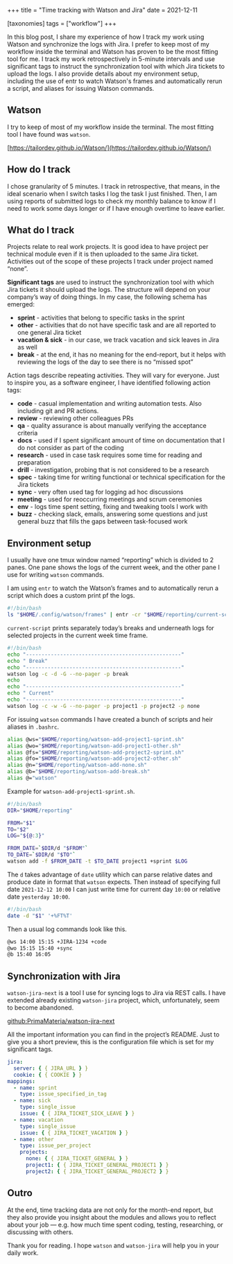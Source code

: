 +++
title = "Time tracking with Watson and Jira"
date = 2021-12-11

[taxonomies]
tags = ["workflow"]
+++

In this blog post, I share my experience of how I track my work using Watson and
synchronize the logs with Jira. I prefer to keep most of my workflow inside the
terminal and Watson has proven to be the most fitting tool for me. I track my
work retrospectively in 5-minute intervals and use significant tags to instruct
the synchronization tool with which Jira tickets to upload the logs. I also
provide details about my environment setup, including the use of entr to watch
Watson's frames and automatically rerun a script, and aliases for issuing Watson
commands.

<!-- more -->

## Watson

I try to keep of most of my workflow inside the terminal. The most fitting tool
I have found was `watson`.

[https://tailordev.github.io/Watson/](https://tailordev.github.io/Watson/)

## How do I track

I chose granularity of 5 minutes. I track in retrospective, that means, in the
ideal scenario when I switch tasks I log the task I just finished. Then, I am
using reports of submitted logs to check my monthly balance to know if I need to
work some days longer or if I have enough overtime to leave earlier.

## What do I track

Projects relate to real work projects. It is good idea to have project per
technical module even if it is then uploaded to the same Jira ticket. Activities
out of the scope of these projects I track under project named “none”.

**Significant tags** are used to instruct the synchronization tool with which
Jira tickets it should upload the logs. The structure will depend on your
company’s way of doing things. In my case, the following schema has emerged:

- **sprint** - activities that belong to specific tasks in the sprint
- **other** - activities that do not have specific task and are all reported to
  one general Jira ticket
- **vacation & sick** - in our case, we track vacation and sick leaves in Jira
  as well
- **break** - at the end, it has no meaning for the end-report, but it helps
  with reviewing the logs of the day to see there is no “missed spot”

Action tags describe repeating activities. They will vary for everyone. Just to
inspire you, as a software engineer, I have identified following action tags:

- **code** - casual implementation and writing automation tests. Also including
  git and PR actions.
- **review** - reviewing other colleagues PRs
- **qa** - quality assurance is about manually verifying the acceptance criteria
- **docs** - used if I spent significant amount of time on documentation that I
  do not consider as part of the coding
- **research** - used in case task requires some time for reading and
  preparation
- **drill** - investigation, probing that is not considered to be a research
- **spec** - taking time for writing functional or technical specification for
  the Jira tickets
- **sync** - very often used tag for logging ad hoc discussions
- **meeting** - used for reoccurring meetings and scrum ceremonies
- **env** - logs time spent setting, fixing and tweaking tools I work with
- **buzz** - checking slack, emails, answering some questions and just general
  buzz that fills the gaps between task-focused work

## Environment setup

I usually have one tmux window named “reporting” which is divided to 2 panes.
One pane shows the logs of the current week, and the other pane I use for
writing `watson` commands.

I am using `entr` to watch the Watson’s frames and to automatically rerun a
script which does a custom print pf the logs.

```bash
#!/bin/bash
ls "$HOME/.config/watson/frames" | entr -cr "$HOME/reporting/current-script"
```

`current-script` prints separately today’s breaks and underneath logs for
selected projects in the current week time frame.

```bash
#!/bin/bash
echo "--------------------------------------------------"
echo " Break"
echo "--------------------------------------------------"
watson log -c -d -G --no-pager -p break
echo
echo "--------------------------------------------------"
echo " Current"
echo "--------------------------------------------------"
watson log -c -w -G --no-pager -p project1 -p project2 -p none
```

For issuing `watson` commands I have created a bunch of scripts and heir aliases
in `.bashrc`.

```bash
alias @ws="$HOME/reporting/watson-add-project1-sprint.sh"
alias @wo="$HOME/reporting/watson-add-project1-other.sh"
alias @fs="$HOME/reporting/watson-add-project2-sprint.sh"
alias @fo="$HOME/reporting/watson-add-project2-other.sh"
alias @n="$HOME/reporting/watson-add-none.sh"
alias @b="$HOME/reporting/watson-add-break.sh"
alias @="watson"
```

Example for `watson-add-project1-sprint.sh`.

```bash
#!/bin/bash
DIR="$HOME/reporting"

FROM="$1"
TO="$2"
LOG="${@:3}"

FROM_DATE=`$DIR/d "$FROM"`
TO_DATE=`$DIR/d "$TO"`
watson add -f $FROM_DATE -t $TO_DATE project1 +sprint $LOG
```

The `d` takes advantage of `date` utility which can parse relative dates and
produce date in format that `watson` expects. Then instead of specifying full
date `2021-12-12 10:00` I can just write time for current day `10:00` or
relative date `yesterday 10:00`.

```bash
#!/bin/bash
date -d "$1" '+%FT%T'
```

Then a usual log commands look like this.

```bash
@ws 14:00 15:15 +JIRA-1234 +code
@wo 15:15 15:40 +sync
@b 15:40 16:05
```

## Synchronization with Jira

`watson-jira-next` is a tool I use for syncing logs to Jira via REST calls. I
have extended already existing `watson-jira` project, which, unfortunately, seem
to become abandoned.

[github:PrimaMateria/watson-jira-next](https://github.com/PrimaMateria/watson-jira-next)

All the important information you can find in the project’s README. Just to give
you a short preview, this is the configuration file which is set for my
significant tags.

```yaml
jira:
  server: { { JIRA_URL } }
  cookie: { { COOKIE } }
mappings:
  - name: sprint
    type: issue_specified_in_tag
  - name: sick
    type: single_issue
    issue: { { JIRA_TICKET_SICK_LEAVE } }
  - name: vacation
    type: single_issue
    issue: { { JIRA_TICKET_VACATION } }
  - name: other
    type: issue_per_project
    projects:
      none: { { JIRA_TICKET_GENERAL } }
      project1: { { JIRA_TICKET_GENERAL_PROJECT1 } }
      project2: { { JIRA_TICKET_GENERAL_PROJECT2 } }
```

## Outro

At the end, time tracking data are not only for the month-end report, but they
also provide you insight about the modules and allows you to reflect about your
job — e.g. how much time spent coding, testing, researching, or discussing with
others.

Thank you for reading. I hope `watson` and `watson-jira` will help you in your
daily work.
